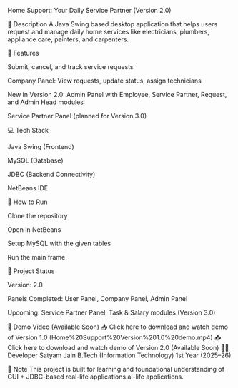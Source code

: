 Home Support: Your Daily Service Partner (Version 2.0)

📝 Description
A Java Swing based desktop application that helps users request and manage daily home services like electricians, plumbers, appliance care, painters, and carpenters.

🚀 Features

Submit, cancel, and track service requests

Company Panel: View requests, update status, assign technicians

New in Version 2.0: Admin Panel with Employee, Service Partner, Request, and Admin Head modules

Service Partner Panel (planned for Version 3.0)

💻 Tech Stack

Java Swing (Frontend)

MySQL (Database)

JDBC (Backend Connectivity)

NetBeans IDE

🔧 How to Run

Clone the repository

Open in NetBeans

Setup MySQL with the given tables

Run the main frame

📁 Project Status

Version: 2.0

Panels Completed: User Panel, Company Panel, Admin Panel

Upcoming: Service Partner Panel, Task & Salary modules (Version 3.0)

🎥 Demo Video (Available Soon)
📥 Click here to download and watch demo of Version 1.0 (Home%20Support%20Version%201.0%20demo.mp4)
📥 Click here to download and watch demo of Version 2.0 (Available Soon)
👨‍💻 Developer
Satyam Jain
B.Tech (Information Technology)
1st Year (2025–26)

🧠 Note
This project is built for learning and foundational understanding of GUI + JDBC-based real-life applications.al-life applications.
